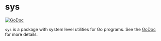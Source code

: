 # sys

[![GoDoc](https://godoc.org/github.com/arschles/sys?status.svg)](https://godoc.org/github.com/arschles/sys)

`sys` is a package with system level utilities for Go programs. See the [GoDoc](https://godoc.org/github.com/arschles/sys) for more details.

